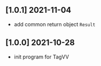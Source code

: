 ## [1.0.1] 2021-11-04
- add common return object  `Result`

## [1.0.0] 2021-10-28
- init program for TagVV 